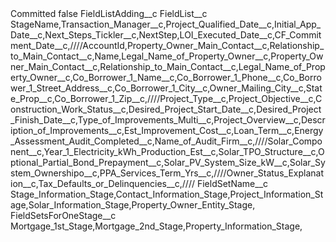 <?xml version="1.0" encoding="UTF-8"?>
<CustomMetadata xmlns="http://soap.sforce.com/2006/04/metadata" xmlns:xsi="http://www.w3.org/2001/XMLSchema-instance" xmlns:xsd="http://www.w3.org/2001/XMLSchema">
    <label>Committed</label>
    <protected>false</protected>
    <values>
        <field>FieldListAdding__c</field>
        <value xsi:nil="true"/>
    </values>
    <values>
        <field>FieldList__c</field>
        <value xsi:type="xsd:string">StageName,Transaction_Manager__c,Project_Qualified_Date__c,Initial_App_Date__c,Next_Steps_Tickler__c,NextStep,LOI_Executed_Date__c,CF_Commitment_Date__c,////AccountId,Property_Owner_Main_Contact__c,Relationship_to_Main_Contact__c,Name,Legal_Name_of_Property_Owner__c,Property_Owner_Main_Contact__c,Relationship_to_Main_Contact__c,Legal_Name_of_Property_Owner__c,Co_Borrower_1_Name__c,Co_Borrower_1_Phone__c,Co_Borrower_1_Street_Address__c,Co_Borrower_1_City__c,Owner_Mailing_City__c,State_Prop__c,Co_Borrower_1_Zip__c,////Project_Type__c,Project_Objective__c,Construction_Work_Status__c,Desired_Project_Start_Date__c,Desired_Project_Finish_Date__c,Type_of_Improvements_Multi__c,Project_Overview__c,Description_of_Improvements__c,Est_Improvement_Cost__c,Loan_Term__c,Energy_Assessment_Audit_Completed__c,Name_of_Audit_Firm__c,////Solar_Component__c,Year_1_Electricity_kWh_Production_Est__c,Solar_TPO_Structure__c,Optional_Partial_Bond_Prepayment__c,Solar_PV_System_Size_kW__c,Solar_System_Ownershipo__c,PPA_Services_Term_Yrs__c,////Owner_Status_Explanation__c,Tax_Defaults_or_Delinquencies__c,////</value>
    </values>
    <values>
        <field>FieldSetName__c</field>
        <value xsi:type="xsd:string">Stage_Information_Stage,Contact_Information_Stage,Project_Information_Stage,Solar_Information_Stage,Property_Owner_Entity_Stage,</value>
    </values>
    <values>
        <field>FieldSetsForOneStage__c</field>
        <value xsi:type="xsd:string">Mortgage_1st_Stage,Mortgage_2nd_Stage,Property_Information_Stage,</value>
    </values>
</CustomMetadata>

